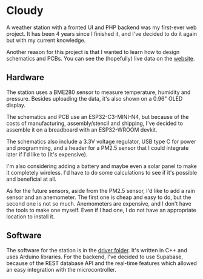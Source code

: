 # Cloudy

A weather station with a fronted UI and PHP backend was my first-ever web project. It has been 4 years since I finished it, and I've decided to do it again but with my current knowledge.

Another reason for this project is that I wanted to learn how to design schematics and PCBs.
You can see the (hopefully) live data on the [website](https://cloudy.pkozak.org).

## Hardware

The station uses a BME280 sensor to measure temperature, humidity and pressure. Besides uploading the data, it's also shown on a 0.96" OLED display.

The schematics and PCB use an ESP32-C3-MINI-N4, but because of the costs of manufacturing, assembly/stencil and
shipping, I've decided to assemble it on a breadboard with an ESP32-WROOM devkit.

The schematics also include a 3.3V voltage regulator, USB type C for power and programming, and a header for a PM2.5 sensor that I could integrate later if I'd like to (It's expensive).

I'm also considering adding a battery and maybe even a solar panel to make it completely wireless. I'd have to do some
calculations to see if it's possible and beneficial at all.

As for the future sensors, aside from the PM2.5 sensor, I'd like to add a rain sensor and an anemometer.
The first one is cheap and easy to do, but the second one is not so much. Anemometers are expensive, and I don't have the tools to make one myself.
Even if I had one, I do not have an appropriate location to install it.

## Software

The software for the station is in the [driver folder](./driver). It's written in C++ and uses Arduino libraries. For the backend, I've decided to use Supabase, because of the REST database API and the real-time features which allowed an easy integration with the microcontroller.
